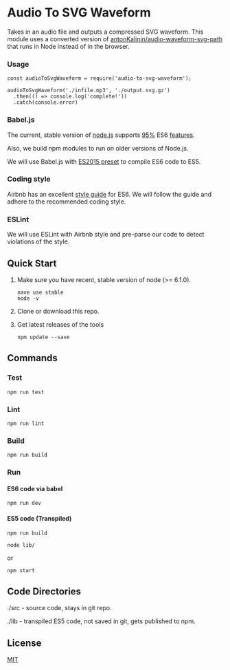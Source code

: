 # Audio To SVG Waveform

Takes in an audio file and outputs a compressed SVG waveform. This module uses a converted version of [antonKalinin/audio-waveform-svg-path](https://github.com/antonKalinin/audio-waveform-svg-path) that runs in Node instead of in the browser.

### Usage

```
const audioToSvgWaveform = require('audio-to-svg-waveform');

audioToSvgWaveform('./infile.mp3', './output.svg.gz')
  .then(() => console.log('complete!'))
  .catch(console.error)
```

### Babel.js

The current, stable version of [node.js](https://github.com/nodejs/node/blob/master/doc/changelogs/CHANGELOG_V6.md#6.3.1) supports [95%](http://node.green/) ES6 [features](https://github.com/lukehoban/es6features). 

Also, we build npm modules to run on older versions of Node.js.

We will use Babel.js with [ES2015 preset](http://babeljs.io/docs/plugins/preset-es2015/) to compile ES6 code to ES5.

### Coding style

Airbnb has an excellent [style guide](https://github.com/airbnb/javascript) for ES6. We will follow the guide and adhere to the recommended coding style.

### ESLint

We will use ESLint with Airbnb style and pre-parse our code to detect violations of the style.

 
## Quick Start
1. Make sure you have recent, stable version of node (>= 6.1.0).

	```
	nave use stable
	node -v
	```
2. Clone or download this repo.

3. Get latest releases of the tools

	```
	npm update --save
	```

## Commands
### Test
```
npm run test
```

### Lint
```
npm run lint
```

### Build
```
npm run build
```

### Run
#### ES6 code via babel
```
npm run dev
```

#### ES5 code (Transpiled)
```
npm run build

node lib/
```
or
```
npm start
```

## Code Directories

./src - source code, stays in git repo.

./lib - transpiled ES5 code, not saved in git, gets published to npm.

## License

  [MIT](LICENSE)
